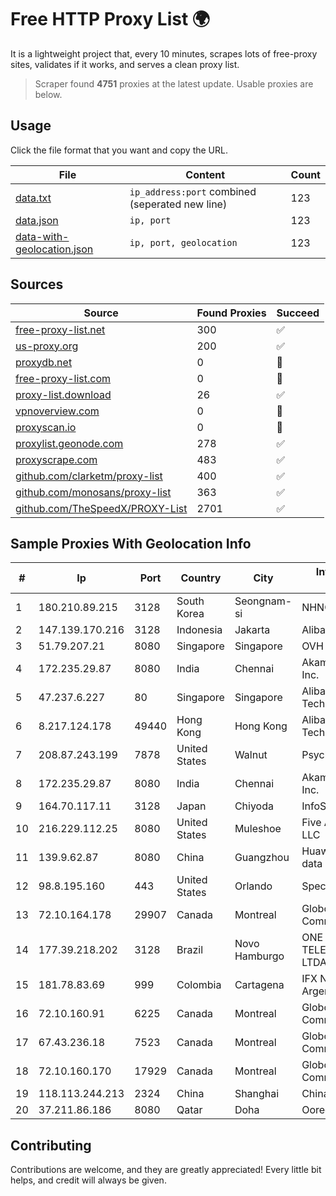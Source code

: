 
# Free HTTP Proxy List 🌍

It is a lightweight project that, every 10 minutes, scrapes lots of free-proxy sites, validates if it works, and serves a clean proxy list.


> Scraper found **4751** proxies at the latest update. Usable proxies are below.

## Usage

Click the file format that you want and copy the URL.


|File|Content|Count|
|----|-------|-----|
|[data.txt](https://raw.githubusercontent.com/themiralay/Proxy-List-World/master/data.txt)|`ip_address:port` combined (seperated new line)|123|
|[data.json](https://raw.githubusercontent.com/themiralay/Proxy-List-World/master/data.json)|`ip, port`|123|
|[data-with-geolocation.json](https://raw.githubusercontent.com/themiralay/Proxy-List-World/master/data-with-geolocation.json)|`ip, port, geolocation`|123|

## Sources

|Source|Found Proxies|Succeed|
|------|-------------|-------|
|[free-proxy-list.net](https://free-proxy-list.net)|300|✅|
|[us-proxy.org](https://www.us-proxy.org)|200|✅|
|[proxydb.net](http://proxydb.net)|0|🚫|
|[free-proxy-list.com](https://free-proxy-list.com/?page=&port=&type%5B%5D=http&type%5B%5D=https&up_time=0&search=Search)|0|🚫|
|[proxy-list.download](https://www.proxy-list.download/HTTP)|26|✅|
|[vpnoverview.com](https://vpnoverview.com/privacy/anonymous-browsing/free-proxy-servers)|0|🚫|
|[proxyscan.io](https://www.proxyscan.io)|0|🚫|
|[proxylist.geonode.com](https://proxylist.geonode.com/api/proxy-list?limit=300&page=1&sort_by=lastChecked&sort_type=desc&protocols=http,https)|278|✅|
|[proxyscrape.com](https://api.proxyscrape.com/v2/?request=displayproxies&protocol=http&timeout=10000&country=all&ssl=all&anonymity=all)|483|✅|
|[github.com/clarketm/proxy-list](https://raw.githubusercontent.com/clarketm/proxy-list/master/proxy-list-raw.txt)|400|✅|
|[github.com/monosans/proxy-list](https://raw.githubusercontent.com/monosans/proxy-list/main/proxies/http.txt)|363|✅|
|[github.com/TheSpeedX/PROXY-List](https://raw.githubusercontent.com/TheSpeedX/PROXY-List/master/http.txt)|2701|✅|


## Sample Proxies With Geolocation Info

|#|Ip|Port|Country|City|Internet Service Provider|
|-|--|----|-------|----|-------------------------|
|1|180.210.89.215|3128|South Korea|Seongnam-si|NHNCLOUD|
|2|147.139.170.216|3128|Indonesia|Jakarta|Alibaba Cloud LLC|
|3|51.79.207.21|8080|Singapore|Singapore|OVH SAS|
|4|172.235.29.87|8080|India|Chennai|Akamai Technologies, Inc.|
|5|47.237.6.227|80|Singapore|Singapore|Alibaba (US) Technology Co., Ltd.|
|6|8.217.124.178|49440|Hong Kong|Hong Kong|Alibaba (US) Technology Co., Ltd.|
|7|208.87.243.199|7878|United States|Walnut|Psychz Networks|
|8|172.235.29.87|8080|India|Chennai|Akamai Technologies, Inc.|
|9|164.70.117.11|3128|Japan|Chiyoda|InfoSphere|
|10|216.229.112.25|8080|United States|Muleshoe|Five Area Systems, LLC|
|11|139.9.62.87|8080|China|Guangzhou|Huawei Cloud Service data center|
|12|98.8.195.160|443|United States|Orlando|Spectrum|
|13|72.10.164.178|29907|Canada|Montreal|GloboTech Communications|
|14|177.39.218.202|3128|Brazil|Novo Hamburgo|ONE TELECOM TELECOMUNICACOES LTDA|
|15|181.78.83.69|999|Colombia|Cartagena|IFX Networks Argentina S.R.L|
|16|72.10.160.91|6225|Canada|Montreal|GloboTech Communications|
|17|67.43.236.18|7523|Canada|Montreal|GloboTech Communications|
|18|72.10.160.170|17929|Canada|Montreal|GloboTech Communications|
|19|118.113.244.213|2324|China|Shanghai|Chinanet|
|20|37.211.86.186|8080|Qatar|Doha|Ooredoo Q.S.C|



## Contributing

Contributions are welcome, and they are greatly appreciated! Every
little bit helps, and credit will always be given.

